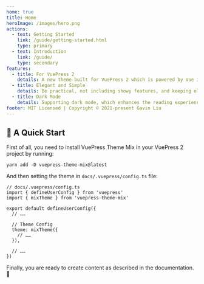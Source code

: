 ```yaml
---
home: true
title: Home
heroImage: /images/hero.png
actions:
  - text: Getting Started
    link: /guide/getting-started.html
    type: primary
  - text: Introduction
    link: /guide/
    type: secondary
features:
  - title: For VuePress 2
    details: A new theme built for VuePress 2 which is powered by Vue 3, with support for Vite.
  - title: Elegant and Simple
    details: Be practical, not including showy features, and keeping elegant and simple.
  - title: Dark Mode
    details: Supporting dark mode, which enhances the reading experience in a dark environment.
footer: MIT Licensed | Copyright © 2021-present Gavin Liu
---
```


## 🚀 A Quick Start

First of all, you need to install VuePress Theme Mix in your VuePress 2 project by running:

```sh:no-line-numbers
yarn add -D vuepress-theme-mix@latest
```

And then setting the theme in `docs/.vuepress/config.ts` file:

```ts{9-11}:no-line-numbers
// docs/.vuepress/config.ts
import { defineUserConfig } from 'vuepress'
import { mixTheme } from 'vuepress-theme-mix'

export default defineUserConfig({
  // ……

  // Theme Config
  theme: mixTheme({
    // ……
  }),

  // ……
})
```

Finally, you are ready to create content as described in the documentation. :beers:
